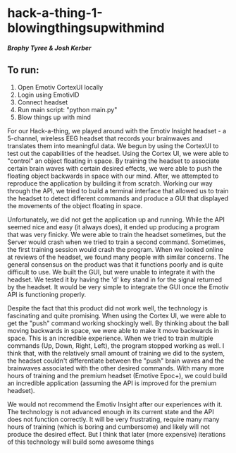 # hack-a-thing-1-blowingthingsupwithmind
##### Brophy Tyree & Josh Kerber
## To run:
1. Open Emotiv CortexUI locally
2. Login using EmotivID
3. Connect headset
4. Run main script: "python main.py"
5. Blow things up with mind



For our Hack-a-thing, we played around with the Emotiv Insight headset - a 5-channel, wireless EEG headset that records your brainwaves and translates them into meaningful data. We begun by using the CortexUI to test out the capabilities of the headset. Using the Cortex UI, we were able to "control" an object floating in space. By training the headset to associate certain brain waves with certain desired effects, we were able to push the floating object backwards in space with our mind. After, we attempted to reproduce the application by building it from scratch. Working our way through the API, we tried to build a terminal interface that allowed us to train the headset to detect different commands and produce a GUI that displayed the movements of the object floating in space.

Unfortunately, we did not get the application up and running. While the API seemed nice and easy (it always does), it ended up producing a program that was very finicky. We were able to train the headset sometimes, but the Server would crash when we tried to train a second command. Sometimes, the first training session would crash the program. When we looked online at reviews of the headset, we found many people with similar concerns. The general consensus on the product was that it functions poorly and is quite difficult to use. We built the GUI, but were unable to integrate it with the headset. We tested it by having the 'd' key stand in for the signal returned by the headset. It would be very simple to integrate the GUI once the Emotiv API is functioning properly. 

Despite the fact that this product did not work well, the technology is fascinating and quite promising. When using the Cortex UI, we were able to get the "push" command working shockingly well. By thinking about the ball moving backwards in space, we were able to make it move backwards in space. This is an incredible experience. When we tried to train multiple commands (Up, Down, Right, Left), the program stopped working as well. I think that, with the relatively small amount of training we did to the system, the headset couldn't differentiate between the "push" brain waves and the brainwaves associated with the other desired commands. With many more hours of training and the premium headset (Emotive Epoc+), we could build an incredible application (assuming the API is improved for the premium headset). 

We would not recommend the Emotiv Insight after our experiences with it. The technology is not advanced enough in its current state and the API does not function correctly. It will be very frustrating, require many many hours of training (which is boring and cumbersome) and likely will not produce the desired effect. But I think that later (more expensive) iterations of this technology will build some awesome things

